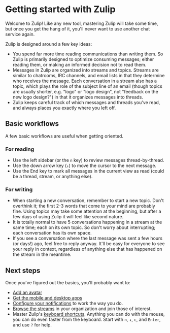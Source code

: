 # Getting started with Zulip

Welcome to Zulip! Like any new tool, mastering Zulip will take some time,
but once you get the hang of it, you'll never want to use another chat
service again.

Zulip is designed around a few key ideas:

- You spend far more time reading communications than writing them.  So
  Zulip is primarily designed to optimize consuming messages; either reading
  them, or making an informed decision not to read them.
- Messages in Zulip are organized into streams and topics.  Streams are
  similar to chatrooms, IRC channels, and email lists in that they determine
  who receives the message.  Each conversation in a stream also has a topic,
  which plays the role of the subject line of an email (though topics are
  usually shorter, e.g. "logo" or "logo design", not "feedback on the new
  logo design?") in that it organizes messages into threads.
- Zulip keeps careful track of which messages and threads you've read, and
  always places you exactly where you left off.

## Basic workflows

A few basic workflows are useful when getting oriented.

### For reading

- Use the left sidebar (or the `n` key) to review messages thread-by-thread.
- Use the down arrow key (`↓`) to move the cursor to the next message.
- Use the End key to mark all messages in the current view as read (could be
  a thread, stream, or anything else).

### For writing

- When starting a new conversation, remember to start a new topic. Don't
  overthink it; the first 2-3 words that come to your mind are probably
  fine. Using topics may take some attention at the beginning, but after a
  few days of using Zulip it will feel like second nature.
- It is totally normal to have 5 conversations happening in a stream at the
  same time; each on its own topic. So don't worry about interrupting; each
  conversation has its own space.
- If you see a conversation where the last message was sent a few hours (or
  days!) ago, feel free to reply anyway. It'll be easy for everyone to see
  your reply in context, regardless of anything else that has happened on
  the stream in the meantime.

## Next steps

Once you've figured out the basics, you'll probably want to:

- [Add an avatar](/#settings/your-account)
- [Get the mobile and desktop apps](/apps)
- [Configure your notifications](/#settings/notifications) to work the way
  you do.
- [Browse the streams](/#streams/all) in your organization and join those of
  interest.
- Master Zulip's [keyboard shortcuts](/help/keyboard-shortcuts). Anything
  you can do with the mouse, you can do even faster from the keyboard. Start
  with `n`, `↓`, `c`, and `Enter`, and use `?` for help.
